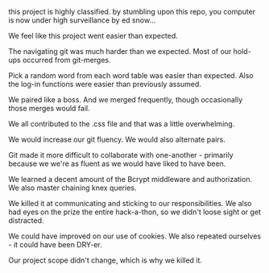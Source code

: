 this project is highly classified. by stumbling upon this repo, you computer is now under high surveillance by ed snow...

We feel like this project went easier than expected.

The navigating git was much harder than we expected. Most of our hold-ups occurred from git-merges.

Pick a random word from each word table was easier than expected. Also the log-in functions were easier than previously assumed.

We paired like a boss. And we merged frequently, though occasionally those merges would fail.

We all contributed to the .css file and that was a little overwhelming.

We would increase our git fluency. We would also alternate pairs.

Git made it more difficult to collaborate with one-another - primarily because we we're as fluent as we would have liked to have been.

We learned a decent amount of the Bcrypt middleware and authorization. We also master chaining knex queries.

We killed it at communicating and sticking to our responsibilities. We also had eyes on the prize the entire hack-a-thon, so we didn't loose sight or get distracted.

We could have improved on our use of cookies. We also repeated ourselves - it could have been DRY-er.

Our project scope didn't change, which is why we killed it. 
